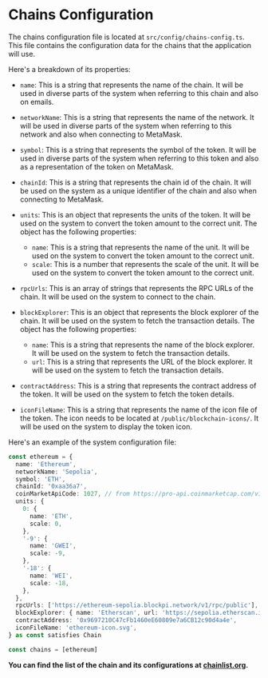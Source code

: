 # Chains Configuration

The chains configuration file is located at `src/config/chains-config.ts`. This file contains the configuration data for the chains that the application will use.

Here's a breakdown of its properties:

- `name`: This is a string that represents the name of the chain. It will be used in diverse parts of the system when referring to this chain and also on emails.

- `networkName`: This is a string that represents the name of the network. It will be used in diverse parts of the system when referring to this network and also when connecting to MetaMask.

- `symbol`: This is a string that represents the symbol of the token. It will be used in diverse parts of the system when referring to this token and also as a representation of the token on MetaMask.

- `chainId`: This is a string that represents the chain id of the chain. It will be used on the system as a unique identifier of the chain and also when connecting to MetaMask.

- `units`: This is an object that represents the units of the token. It will be used on the system to convert the token amount to the correct unit. The object has the following properties:
  - `name`: This is a string that represents the name of the unit. It will be used on the system to convert the token amount to the correct unit.
  - `scale`: This is a number that represents the scale of the unit. It will be used on the system to convert the token amount to the correct unit.

- `rpcUrls`: This is an array of strings that represents the RPC URLs of the chain. It will be used on the system to connect to the chain.

- `blockExplorer`: This is an object that represents the block explorer of the chain. It will be used on the system to fetch the transaction details. The object has the following properties:
  - `name`: This is a string that represents the name of the block explorer. It will be used on the system to fetch the transaction details.
  - `url`: This is a string that represents the URL of the block explorer. It will be used on the system to fetch the transaction details.

- `contractAddress`: This is a string that represents the contract address of the token. It will be used on the system to fetch the token details.

- `iconFileName`: This is a string that represents the name of the icon file of the token. The icon needs to be located at `/public/blockchain-icons/`. It will be used on the system to display the token icon.


Here's an example of the system configuration file:

```typescript
const ethereum = {
  name: 'Ethereum',
  networkName: 'Sepolia',
  symbol: 'ETH',
  chainId: '0xaa36a7',
  coinMarketApiCode: 1027, // from https://pro-api.coinmarketcap.com/v1/cryptocurrency/map?symbol=MATIC
  units: {
    0: {
      name: 'ETH',
      scale: 0,
    },
    '-9': {
      name: 'GWEI',
      scale: -9,
    },
    '-18': {
      name: 'WEI',
      scale: -18,
    },
  },
  rpcUrls: ['https://ethereum-sepolia.blockpi.network/v1/rpc/public'],
  blockExplorer: { name: 'Etherscan', url: 'https://sepolia.etherscan.io/tx' },
  contractAddress: '0x9697210C47cFb1460eE60809e7a6CB12c90d4a4e',
  iconFileName: 'ethereum-icon.svg',
} as const satisfies Chain

const chains = [ethereum]
```

**You can find the list of the chain and its configurations at [chainlist.org](https://chainlist.org/).**